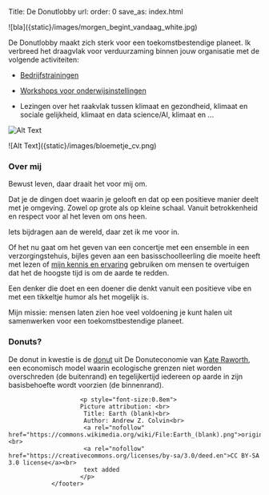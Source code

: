 Title: De Donutlobby
url:
order: 0
save_as: index.html


<side-block>
  <side-content>
    ![bla]({static}/images/morgen_begint_vandaag_white.jpg)
  </side-content>
</side-block>

De Donutlobby maakt zich sterk voor een toekomstbestendige planeet. Ik verbreed het draagvlak voor verduurzaming binnen jouw organisatie met de volgende activiteiten:

* [Bedrijfstrainingen]({filename}/pages/bedrijven.md)

* [Workshops voor onderwijsinstellingen]({filename}/pages/spel.md)

* Lezingen over het raakvlak tussen klimaat en gezondheid, klimaat en sociale gelijkheid, klimaat en data science/AI, klimaat en ...

![Alt Text]({static}/images/enroads_picture.jpg)


<side-block>
  <side-content>
![Alt Text]({static}/images/bloemetje_cv.png)
  </side-content>
</side-block>

### Over mij



Bewust leven, daar draait het voor mij om.

Dat je de dingen doet waarin je gelooft en dat op een positieve manier deelt met je omgeving. Zowel op grote als op kleine schaal. Vanuit betrokkenheid en respect voor al het leven om ons heen.

Iets bijdragen aan de wereld, daar zet ik me voor in.

Of het nu gaat om het geven van een concertje met een ensemble in een verzorgingstehuis, bijles geven aan een basisschoolleerling die moeite heeft met lezen of [mijn kennis en ervaring](https://www.linkedin.com/in/hiske-overweg/) gebruiken om mensen te overtuigen dat het de hoogste tijd is om de aarde te redden.

Een denker die doet en een doener die denkt vanuit een positieve vibe en met een tikkeltje humor als het mogelijk is.

Mijn missie: mensen laten zien hoe veel voldoening je kunt halen uit samenwerken voor een toekomstbestendige planeet.





### Donuts?

De donut in kwestie is de [donut](https://www.kateraworth.com/doughnut/) uit De Donuteconomie van [Kate Raworth](https://www.kateraworth.com/), een economisch model waarin ecologische grenzen niet worden overschreden (de buitenrand) en tegelijkertijd iedereen op aarde in zijn basisbehoefte wordt voorzien (de binnenrand).

 <footer id="contentinfo" class="body">


                        <p style="font-size:0.8em">
                        Picture attribution: <br>
                         Title: Earth (blank)<br>
                         Author: Andrew Z. Colvin<br>
                         <a rel="nofollow" href="https://commons.wikimedia.org/wiki/File:Earth_(blank).png">original</a><br>
                         <a rel="nofollow" href="https://creativecommons.org/licenses/by-sa/3.0/deed.en">CC BY-SA 3.0 license</a><br>
                         text added
                        </p>
                </footer>
